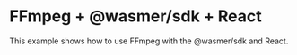 # FFmpeg + @wasmer/sdk + React

This example shows how to use FFmpeg with the @wasmer/sdk and React.